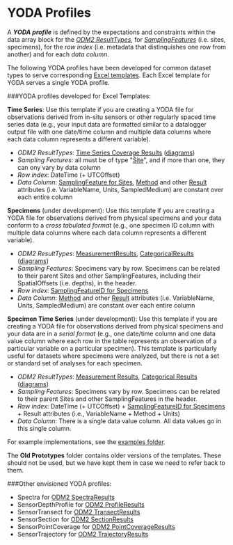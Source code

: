 YODA Profiles
===============

A ***YODA profile*** is defined by the expectations and constraints within the data array block for the *[ODM2 ResultTypes](https://github.com/ODM2/ODM2/blob/master/doc/ODM2Docs/ext_results.md)*, for *[SamplingFeatures](https://github.com/ODM2/ODM2/blob/master/doc/ODM2Docs/ext_samplingfeatures.md)* (i.e. sites, specimens), for the *row index* (i.e. metadata that distinquishes one row from another) and for each *data column*.

The following YODA profiles have been developed for common dataset types to serve corresponding [Excel templates](https://github.com/ODM2/YODA-File/tree/master/excel_templates). Each Excel template for YODA serves a single YODA profile.


###YODA profiles developed for Excel Templates:

**Time Series**: Use this template if you are creating a YODA file for observations derived from in-situ sensors or other regularly spaced time series data (e.g., your input data are formatted similar to a datalogger output file with one date/time column and multiple data columns where each data column represents a different variable).

* *ODM2 ResultTypes*: [Time Series Coverage Results](https://github.com/ODM2/ODM2/blob/master/doc/ODM2Docs/ext_results_timeseries.md) ([diagrams](http://odm2.github.io/ODM2/schemas/ODM2_Current/diagrams/ODM2Results.html))
* *Sampling Features*: all must be of type "[Site](https://github.com/ODM2/ODM2/blob/master/doc/ODM2Docs/ext_samplingfeatures.md#sampling-features-that-are-sites)", and if more than one, they can ony vary by data column
* *Row index*: DateTime (+ UTCOffset)
* *Data Column*: [SamplingFeature for Sites](https://github.com/ODM2/ODM2/blob/master/doc/ODM2Docs/ext_samplingfeatures.md#sampling-features-that-are-sites), [Method](https://github.com/ODM2/ODM2/blob/master/doc/ODM2Docs/core_methods.md) and other [Result](https://github.com/ODM2/ODM2/blob/master/doc/ODM2Docs/core_results.md) attributes (i.e. VariableName, Units, SampledMedium) are constant over each entire column


**Specimens** (under development):  Use this template if you are creating a YODA file for observations derived from physical specimens and your data conform to a *cross tabulated format* (e.g., one specimen ID column with multiple data columns where each data column represents a different variable).

* *ODM2 ResultTypes*: [MeasurementResults](https://github.com/ODM2/ODM2/blob/master/doc/ODM2Docs/ext_results_measurement.md), [CategoricalResults](https://github.com/ODM2/ODM2/blob/master/doc/ODM2Docs/ext_results_categorical.md) ([diagrams](http://odm2.github.io/ODM2/schemas/ODM2_Current/diagrams/ODM2Results.html))
* *Sampling Features*: Specimens vary by row. Specimens can be related to their parent Sites and other SamplingFeatures, including their SpatialOffsets (i.e. depths), in the header.
* *Row index*: [SamplingFeatureID for Specimens](https://github.com/ODM2/ODM2/blob/master/doc/ODM2Docs/ext_samplingfeatures.md#sampling-features-that-are-specimens)
* *Data Column*: [Method](https://github.com/ODM2/ODM2/blob/master/doc/ODM2Docs/core_methods.md) and other [Result](https://github.com/ODM2/ODM2/blob/master/doc/ODM2Docs/core_results.md) attributes (i.e. VariableName, Units, SampledMedium) are constant over each entire column


**Specimen Time Series** (under development):  Use this template if you are creating a YODA file for observations derived from physical specimens and your data are in a *serial format* (e.g., one date/time column and one data value column where each row in the table represents an observation of a particular variable on a particular specimen). This template is particularly useful for datasets where specimens were analyzed, but there is not a set or standard set of analyses for each specimen.

* *ODM2 ResultTypes*: [Measurement Results](https://github.com/ODM2/ODM2/blob/master/doc/ODM2Docs/ext_results_measurement.md), [Categorical Results](https://github.com/ODM2/ODM2/blob/master/doc/ODM2Docs/ext_results_categorical.md) ([diagrams](http://odm2.github.io/ODM2/schemas/ODM2_Current/diagrams/ODM2Results.html))
* *Sampling Features*: Specimens vary by row. Specimens can be related to their parent Sites and other SamplingFeatures in the header.
* *Row index*: DateTime (+ UTCOffset) + [SamplingFeatureID for Specimens](https://github.com/ODM2/ODM2/blob/master/doc/ODM2Docs/ext_samplingfeatures.md#sampling-features-that-are-specimens) + Result attributes (i.e., VariableName + Method + Units)
* *Data Column*: There is a single data value column. All data values go in this single column.

For example implementations, see the [examples folder](https://github.com/ODM2/YODA-File/tree/master/examples).

The **Old Prototypes** folder contains older versions of the templates.  These should not be used, but we have kept them in case we need to refer back to them.


###Other envisioned YODA profiles:

* Spectra for [ODM2 SpectraResults](https://github.com/ODM2/ODM2/blob/master/doc/ODM2Docs/ext_results_spectra.md)
* SensorDepthProfile for [ODM2 ProfileResults](https://github.com/ODM2/ODM2/blob/master/doc/ODM2Docs/ext_results_profile.md)
* SensorTransect for [ODM2 TransectResults](https://github.com/ODM2/ODM2/blob/master/doc/ODM2Docs/ext_results_transect.md)
* SensorSection for [ODM2 SectionResults](https://github.com/ODM2/ODM2/blob/master/doc/ODM2Docs/ext_results_section.md)
* SensorPointCoverage for [ODM2 PointCoverageResults](https://github.com/ODM2/ODM2/blob/master/doc/ODM2Docs/ext_results_pointcoverage.md)
* SensorTrajectory for [ODM2 TrajectoryResults](https://github.com/ODM2/ODM2/blob/master/doc/ODM2Docs/ext_results_trajectory.md)
